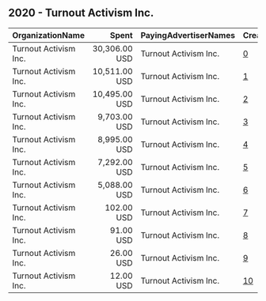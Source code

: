 ## 2020 - Turnout Activism Inc. 
|OrganizationName|Spent|PayingAdvertiserNames|CreativeUrls|Impressions|Genders|AgeBrackets|CountryCodes|BillingAddresses|CandidateBallotInformation|
|:---|---:|:---|:---|---:|:---|:---|:---|:---|:---|
|Turnout Activism Inc.|30,306.00 USD|Turnout Activism Inc.|[0](https://www.snap.com/political-ads/asset/9f42d372af0ded4c0a8069310f94a824644b7a222d9a90c8fba77705f667df40?mediaType=mp4)|6,575,426||17-29|united states|"35 Walden St #3g,Cambridge,02140,US"|Turnout Activism Inc|
|Turnout Activism Inc.|10,511.00 USD|Turnout Activism Inc.|[1](https://www.snap.com/political-ads/asset/9f42d372af0ded4c0a8069310f94a824644b7a222d9a90c8fba77705f667df40?mediaType=mp4)|2,216,390||17-29|united states|"35 Walden St #3g,Cambridge,02140,US"|Turnout Activism Inc|
|Turnout Activism Inc.|10,495.00 USD|Turnout Activism Inc.|[2](https://www.snap.com/political-ads/asset/fe6ce31e9d11b07492d4bf181fdb2360ec53eba4d1187eb71d3a8800c375d997?mediaType=mp4)|3,344,898||17-18|united states|"35 Walden St #3g,Cambridge,02140,US"|Turnout Activism Inc|
|Turnout Activism Inc.|9,703.00 USD|Turnout Activism Inc.|[3](https://www.snap.com/political-ads/asset/35b3498d9a405d61f605addcb6226f51788a8b7ef4d248173543de62bacddc1d?mediaType=mp4)|2,149,993||17-29|united states|"35 Walden St #3g,Cambridge,02140,US"|Turnout Activism Inc|
|Turnout Activism Inc.|8,995.00 USD|Turnout Activism Inc.|[4](https://www.snap.com/political-ads/asset/35b3498d9a405d61f605addcb6226f51788a8b7ef4d248173543de62bacddc1d?mediaType=mp4)|2,184,905||17-29|united states|"35 Walden St #3g,Cambridge,02140,US"|Turnout Activism Inc|
|Turnout Activism Inc.|7,292.00 USD|Turnout Activism Inc.|[5](https://www.snap.com/political-ads/asset/fe6ce31e9d11b07492d4bf181fdb2360ec53eba4d1187eb71d3a8800c375d997?mediaType=mp4)|2,501,746||17-18|united states|"35 Walden St #3g,Cambridge,02140,US"|Turnout Activism Inc|
|Turnout Activism Inc.|5,088.00 USD|Turnout Activism Inc.|[6](https://www.snap.com/political-ads/asset/fe6ce31e9d11b07492d4bf181fdb2360ec53eba4d1187eb71d3a8800c375d997?mediaType=mp4)|1,783,663||17-18|united states|"35 Walden St #3g,Cambridge,02140,US"|Turnout Activism Inc|
|Turnout Activism Inc.|102.00 USD|Turnout Activism Inc.|[7](https://www.snap.com/political-ads/asset/35b3498d9a405d61f605addcb6226f51788a8b7ef4d248173543de62bacddc1d?mediaType=mp4)|29,772|FEMALE|18-26|united states|"35 Walden St #3g,Cambridge,02140,US"|Turnout Activism Inc|
|Turnout Activism Inc.|91.00 USD|Turnout Activism Inc.|[8](https://www.snap.com/political-ads/asset/35b3498d9a405d61f605addcb6226f51788a8b7ef4d248173543de62bacddc1d?mediaType=mp4)|59,085||17-18|united states|"35 Walden St #3g,Cambridge,02140,US"|Turnout Activism Inc|
|Turnout Activism Inc.|26.00 USD|Turnout Activism Inc.|[9](https://www.snap.com/political-ads/asset/fe6ce31e9d11b07492d4bf181fdb2360ec53eba4d1187eb71d3a8800c375d997?mediaType=mp4)|17,787|||united states|"35 Walden St #3g,Cambridge,02140,US"|Turnout Activism Inc|
|Turnout Activism Inc.|12.00 USD|Turnout Activism Inc.|[10](https://www.snap.com/political-ads/asset/35b3498d9a405d61f605addcb6226f51788a8b7ef4d248173543de62bacddc1d?mediaType=mp4)|3,939|FEMALE|18-26|united states|"35 Walden St #3g,Cambridge,02140,US"|Turnout Activism Inc|
